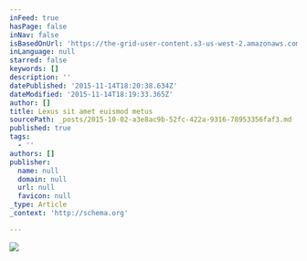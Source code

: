 ```yaml
---
inFeed: true
hasPage: false
inNav: false
isBasedOnUrl: 'https://the-grid-user-content.s3-us-west-2.amazonaws.com/3ea39325-a6c2-411d-a3b5-d62af884f64b.jpg'
inLanguage: null
starred: false
keywords: []
description: ''
datePublished: '2015-11-14T18:20:38.634Z'
dateModified: '2015-11-14T18:19:33.365Z'
author: []
title: Lexus sit amet euismod metus
sourcePath: _posts/2015-10-02-a3e8ac9b-52fc-422a-9316-78953356faf3.md
published: true
tags:
  - ''
authors: []
publisher:
  name: null
  domain: null
  url: null
  favicon: null
_type: Article
_context: 'http://schema.org'

---
```

![](https://the-grid-user-content.s3-us-west-2.amazonaws.com/3ea39325-a6c2-411d-a3b5-d62af884f64b.jpg)